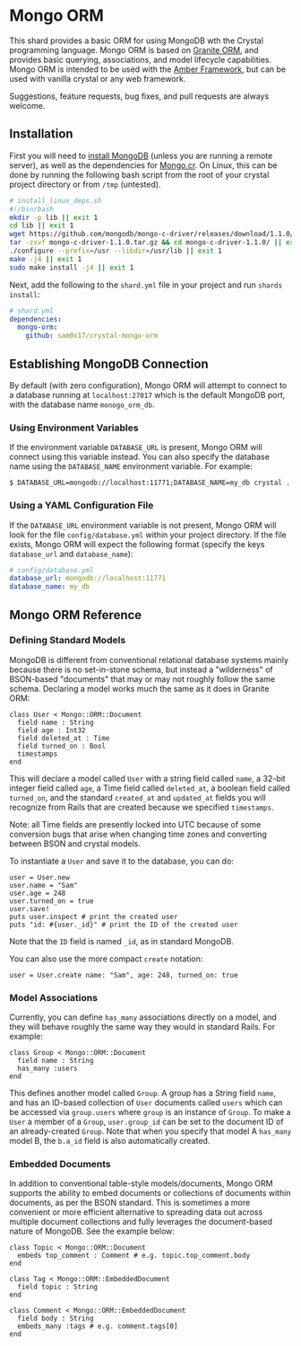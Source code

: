 # Mongo ORM
This shard provides a basic ORM for using MongoDB wth the Crystal programming language.
Mongo ORM is based on [Granite ORM](https://github.com/amberframework/granite-orm),
and provides basic querying, associations, and model lifecycle capabilities. Mongo ORM
is intended to be used with the [Amber Framework](https://github.com/amberframework/amber),
but can be used with vanilla crystal or any web framework.

Suggestions, feature requests, bug fixes, and pull requests are always welcome.

## Installation
First you will need to [install MongoDB](https://docs.mongodb.com/v3.4/administration/install-community/)
(unless you are running a remote server), as well as the dependencies for
[Mongo.cr](https://github.com/datanoise/mongo.cr). On Linux, this can be done by running
the following bash script from the root of your crystal project directory or from
`/tmp` (untested).

```bash
# install_linux_deps.sh
#!/bin/bash
mkdir -p lib || exit 1
cd lib || exit 1
wget https://github.com/mongodb/mongo-c-driver/releases/download/1.1.0/mongo-c-driver-1.1.0.tar.gz || exit 1
tar -zxvf mongo-c-driver-1.1.0.tar.gz && cd mongo-c-driver-1.1.0/ || exit 1
./configure --prefix=/usr --libdir=/usr/lib || exit 1
make -j4 || exit 1
sudo make install -j4 || exit 1
```

Next, add the following to the `shard.yml` file in your project and run `shards install`:
```yml
# shard.yml
dependencies:
  mongo-orm:
    github: sam0x17/crystal-mongo-orm
```

## Establishing MongoDB Connection
By default (with zero configuration), Mongo ORM will attempt to connect to a database
running at `localhost:27017` which is the default MongoDB port, with the database
name `monogo_orm_db`.

### Using Environment Variables
If the environment variable `DATABASE_URL` is present, Mongo ORM will connect using
this variable instead. You can also specify the database name using the `DATABASE_NAME`
environment variable. For example:

```
$ DATABASE_URL=mongodb://localhost:11771;DATABASE_NAME=my_db crystal .
```

### Using a YAML Configuration File
If the `DATABASE_URL` environment variable is not present, Mongo ORM will look for the
file `config/database.yml` within your project directory. If the file exists, Mongo
ORM will expect the following format (specify the keys `database_url` and
`database_name`):

```yaml
# config/database.yml
database_url: mongodb://localhost:11771
database_name: my_db
```

## Mongo ORM Reference

### Defining Standard Models
MongoDB is different from conventional relational database systems mainly because there
is no set-in-stone schema, but instead a "wilderness" of BSON-based "documents" that
may or may not roughly follow the same schema. Declaring a model works much the same
as it does in Granite ORM:

```crystal
class User < Mongo::ORM::Document
  field name : String
  field age : Int32
  field deleted_at : Time
  field turned_on : Bool
  timestamps
end
```

This will declare a model called `User` with a string field called `name`, a 32-bit
integer field called `age`, a Time field called `deleted_at`, a boolean field called
`turned_on`, and the standard `created_at` and `updated_at` fields you will recognize
from Rails that are created because we specified `timestamps`.

Note: all Time fields are presently locked into UTC because of some conversion bugs
that arise when changing time zones and converting between BSON and crystal models.

To instantiate a `User` and save it to the database, you can do:

```crystal
user = User.new
user.name = "Sam"
user.age = 248
user.turned_on = true
user.save!
puts user.inspect # print the created user
puts "id: #{user._id}" # print the ID of the created user
```
Note that the `ID` field is named `_id`, as in standard MongoDB.

You can also use the more compact `create` notation:

```crystal
user = User.create name: "Sam", age: 248, turned_on: true
```

### Model Associations
Currently, you can define `has_many` associations directly on a model, and they will
behave roughly the same way they would in standard Rails. For example:

```crystal
class Group < Mongo::ORM::Document
  field name : String
  has_many :users
end
```
This defines another model called `Group`. A group has a String field `name`, and
has an ID-based collection of `User` documents called `users` which can be accessed
via `group.users` where `group` is an instance of `Group`. To make a `User` a member
of a `Group`, `user.group_id` can be set to the document ID of an already-created
`Group`. Note that when you specify that model A `has_many` model B, the `b.a_id` field
is also automatically created.

### Embedded Documents
In addition to conventional table-style models/documents, Mongo ORM supports the
ability to embed documents or collections of documents within documents, as per the
BSON standard. This is sometimes a more convenient or more efficient alternative
to spreading data out across multiple document collections and fully leverages
the document-based nature of MongoDB. See the example below:

```crystal
class Topic < Mongo::ORM::Document
  embeds top_comment : Comment # e.g. topic.top_comment.body
end

class Tag < Mongo::ORM::EmbeddedDocument
  field topic : String
end

class Comment < Mongo::ORM::EmbeddedDocument
  field body : String
  embeds_many :tags # e.g. comment.tags[0]
end
```
